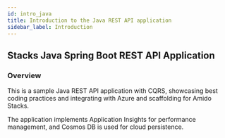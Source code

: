 ```yaml
---
id: intro_java
title: Introduction to the Java REST API application
sidebar_label: Introduction
---
```


## Stacks Java Spring Boot REST API Application

### Overview

This is a sample Java REST API application with CQRS, showcasing best coding practices and integrating with Azure
and scaffolding for Amido Stacks.

The application implements Application Insights for performance management,
and Cosmos DB is used for cloud persistence.
